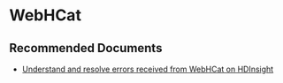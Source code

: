 <properties
  pageTitle="WebHCat"
  description="WebHCat"
  Service="microsoft.hdinsight"
  resource="clusters"
  authors="pjfreitas"
  ms.author="pfreitas"
  displayOrder="23"
  selfHelpType="resource"
  supportTopicIds="32629163"
  resourceTags=""
  productPesIds="15078"
  cloudEnvironments="public, Fairfax"
  ArticleId="a985627a-f1b7-4c99-87e9-a285d6f3bf1b"/>

# WebHCat 

## **Recommended Documents**

* [Understand and resolve errors received from WebHCat on HDInsight](https://docs.microsoft.com/azure/hdinsight/hdinsight-hadoop-templeton-webhcat-debug-errors)


